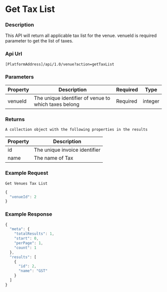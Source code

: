 # Get Tax List

### Description

This API will return all applicable tax list for the venue. venueId is required parameter to get the list of taxes. 

### Api Url

`[PlatformAddress]/api/1.0/venue?action=getTaxList`

### Parameters

| Property | Description | Required | Type |
| -------- | ----------- | -------- | ---- |
| venueId | The unique identifier of venue to which taxes belong | Required | integer |

### Returns

`A collection object with the following properties in the results`

| Property | Description |
| ---------| ----------- |
| id   | The unique invoice identifier |
| name | The name of Tax               |

### Example Request

`Get Venues Tax List`

```javascript
{
  "venueId": 2
}
```

### Example Response

```javascript
{
  "meta": {
    "totalResults": 1,
    "start": 0,
    "perPage": 1,
    "count": 1
  },
  "results": [
    {
      "id": 2,
      "name": "GST"
    }
  ]
}
```

